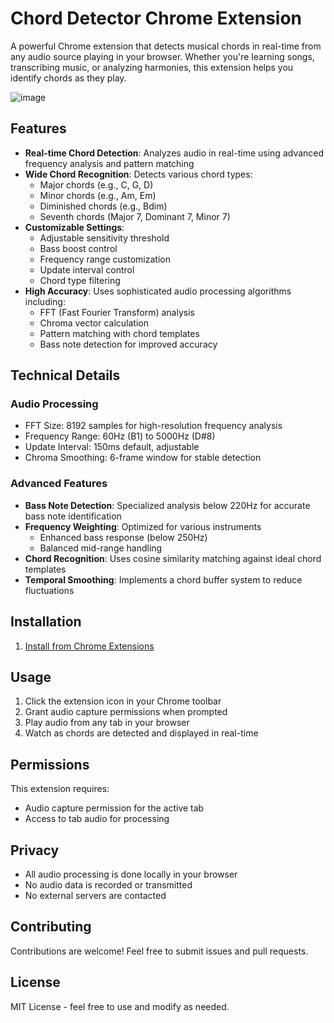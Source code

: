 # Chord Detector Chrome Extension

A powerful Chrome extension that detects musical chords in real-time from any audio source playing in your browser. Whether you're learning songs, transcribing music, or analyzing harmonies, this extension helps you identify chords as they play.

![image](https://github.com/user-attachments/assets/bbba5510-c7c5-43b7-b6d5-ab27a447f221)

## Features

- **Real-time Chord Detection**: Analyzes audio in real-time using advanced frequency analysis and pattern matching
- **Wide Chord Recognition**: Detects various chord types:
  - Major chords (e.g., C, G, D)
  - Minor chords (e.g., Am, Em)
  - Diminished chords (e.g., Bdim)
  - Seventh chords (Major 7, Dominant 7, Minor 7)
- **Customizable Settings**:
  - Adjustable sensitivity threshold
  - Bass boost control
  - Frequency range customization
  - Update interval control
  - Chord type filtering
- **High Accuracy**: Uses sophisticated audio processing algorithms including:
  - FFT (Fast Fourier Transform) analysis
  - Chroma vector calculation
  - Pattern matching with chord templates
  - Bass note detection for improved accuracy

## Technical Details

### Audio Processing

- FFT Size: 8192 samples for high-resolution frequency analysis
- Frequency Range: 60Hz (B1) to 5000Hz (D#8)
- Update Interval: 150ms default, adjustable
- Chroma Smoothing: 6-frame window for stable detection

### Advanced Features

- **Bass Note Detection**: Specialized analysis below 220Hz for accurate bass note identification
- **Frequency Weighting**: Optimized for various instruments
  - Enhanced bass response (below 250Hz)
  - Balanced mid-range handling
- **Chord Recognition**: Uses cosine similarity matching against ideal chord templates
- **Temporal Smoothing**: Implements a chord buffer system to reduce fluctuations

## Installation

1. [Install from Chrome Extensions](https://chromewebstore.google.com/detail/real-time-chord-detector/eoffiogmiehknnnimmbaablfkceeagmb?utm_source=item-share-cb)

## Usage

1. Click the extension icon in your Chrome toolbar
2. Grant audio capture permissions when prompted
3. Play audio from any tab in your browser
4. Watch as chords are detected and displayed in real-time

## Permissions

This extension requires:
- Audio capture permission for the active tab
- Access to tab audio for processing

## Privacy

- All audio processing is done locally in your browser
- No audio data is recorded or transmitted
- No external servers are contacted

## Contributing

Contributions are welcome! Feel free to submit issues and pull requests.

## License

MIT License - feel free to use and modify as needed.
